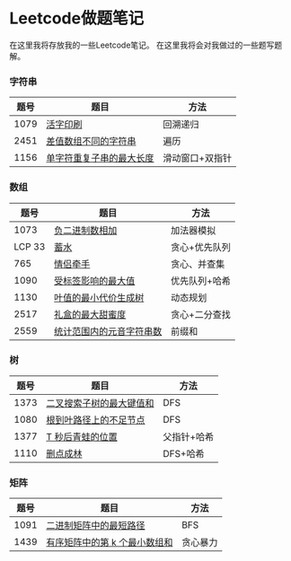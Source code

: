 # Leetcode做题笔记

在这里我将存放我的一些Leetcode笔记。
在这里我将会对我做过的一些题写题解。

### 字符串

|题号|题目|方法|
|---|---|---|
|1079|[活字印刷](https://leetcode.cn/problems/letter-tile-possibilities/)|回溯递归|
|2451|[差值数组不同的字符串](https://leetcode.cn/problems/odd-string-difference/)|遍历|
|1156| [单字符重复子串的最大长度](https://leetcode.cn/problems/swap-for-longest-repeated-character-substring/)|滑动窗口+双指针|

### 数组

|题号|题目|方法|
|---|---|---|
|1073|[负二进制数相加](https://leetcode.cn/problems/adding-two-negabinary-numbers/)|加法器模拟|
|LCP 33|[蓄水](https://leetcode.cn/problems/o8SXZn/) |贪心+优先队列|
|765|[情侣牵手](https://leetcode.cn/problems/couples-holding-hands/)|贪心、并查集|
|1090|[受标签影响的最大值](https://leetcode.cn/problems/largest-values-from-labels/)|优先队列+哈希|
|1130|[叶值的最小代价生成树](https://leetcode.cn/problems/minimum-cost-tree-from-leaf-values/)|动态规划|
|2517| [礼盒的最大甜蜜度](https://leetcode.cn/problems/maximum-tastiness-of-candy-basket/)|贪心+二分查找|
|2559|[统计范围内的元音字符串数](https://leetcode.cn/problems/count-vowel-strings-in-ranges/)|前缀和|

### 树

|题号|题目|方法|
|---|---|---|
|1373|[二叉搜索子树的最大键值和](https://leetcode.cn/problems/maximum-sum-bst-in-binary-tree/description/)|DFS|
|1080|[根到叶路径上的不足节点](https://leetcode.cn/problems/insufficient-nodes-in-root-to-leaf-paths/)|DFS|
|1377|[ T 秒后青蛙的位置](https://leetcode.cn/problems/frog-position-after-t-seconds/)|父指针+哈希|
|1110|[删点成林](https://leetcode.cn/problems/delete-nodes-and-return-forest/)|DFS+哈希|

### 矩阵
|题号|题目|方法|
|---|---|---|
|1091|[ 二进制矩阵中的最短路径](https://leetcode.cn/problems/shortest-path-in-binary-matrix/)|BFS|
|1439|[ 有序矩阵中的第 k 个最小数组和](https://leetcode.cn/problems/find-the-kth-smallest-sum-of-a-matrix-with-sorted-rows/)|贪心暴力|

